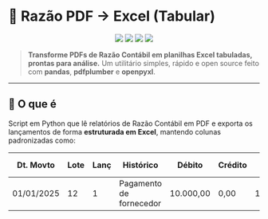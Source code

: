 # 🧾 Razão PDF → Excel (Tabular)

<p align="center">
  <img src="https://img.shields.io/badge/Made%20with-Python-3776AB?style=for-the-badge&logo=python&logoColor=white"/>
  <img src="https://img.shields.io/github/license/suelenfariass/razao-pdf2excel?style=for-the-badge"/>
  <img src="https://img.shields.io/github/stars/suelenfariass/razao-pdf2excel?style=for-the-badge&color=yellow"/>
  <img src="https://img.shields.io/github/last-commit/suelenfariass/razao-pdf2excel?style=for-the-badge&color=orange"/>
</p>

> **Transforme PDFs de Razão Contábil em planilhas Excel tabuladas, prontas para análise.**
> Um utilitário simples, rápido e open source feito com **pandas**, **pdfplumber** e **openpyxl**.

---

## 🚀 O que é

Script em Python que lê relatórios de Razão Contábil em PDF e exporta os lançamentos de forma **estruturada em Excel**, mantendo colunas padronizadas como:

| Dt. Movto | Lote | Lanç | Histórico | Débito | Crédito | Saldo Acum |
|------------|-------|-------|------------|----------|-----------|-------------|
| 01/01/2025 | 12 | 1 | Pagamento de fornecedor | 10.000,00 | 0,00 | 10.000,00C |
